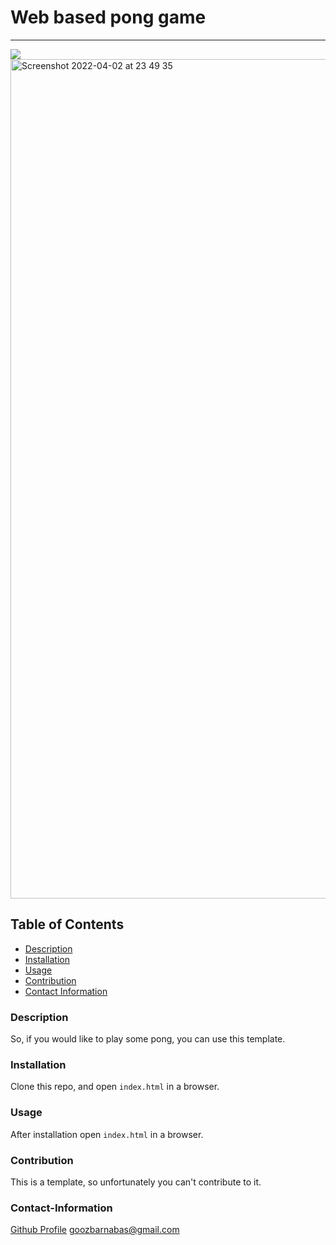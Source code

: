 # Web based pong game
----

<a href="https://img.shields.io/badge/License-MIT-brightgreen"><img src="https://img.shields.io/badge/License-MIT-brightgreen"></a>
<img width="1343" alt="Screenshot 2022-04-02 at 23 49 35" src="https://user-images.githubusercontent.com/82385832/161402414-b01e79d6-d04f-443c-b877-26a4e02f89c7.png">

## Table of Contents
- [Description](#description)
- [Installation](#installation)
- [Usage](#usage)
- [Contribution](#contribution)
- [Contact Information](#contact-information)

### Description
So, if you would like to play some pong, you can use this template.

### Installation
Clone this repo, and open `index.html` in a browser.

### Usage
After installation open `index.html` in a browser.

### Contribution
This is a template, so unfortunately you can't contribute to it.

### Contact-Information
[Github Profile](https://github.com/barnabasgoz)
goozbarnabas@gmail.com

